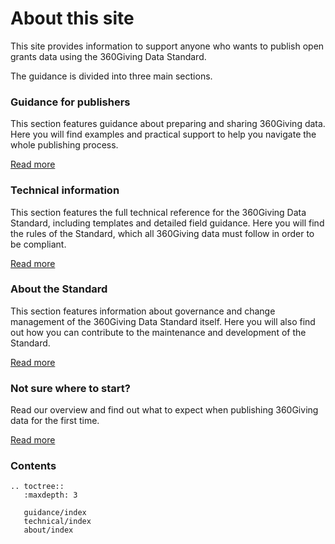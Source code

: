 # About this site
This site provides information to support anyone who wants to publish open grants data using the 360Giving Data Standard.

The guidance is divided into three main sections.

### Guidance for publishers

This section features guidance about preparing and sharing 360Giving data. Here you will find examples and practical support to help you navigate the whole publishing process.

<p>
    <a href="../../guidance" class="button button--teal">Read more</a>
</p>

### Technical information

This section features the full technical reference for the 360Giving Data Standard, including templates and detailed field guidance. Here you will find the rules of the Standard, which all 360Giving data must follow in order to be compliant.

<p>
    <a href="../../technical" class="button button--teal">Read more</a>
</p>

### About the Standard

This section features information about governance and change management of the 360Giving Data Standard itself. Here you will also find out how you can contribute to the maintenance and development of the Standard.

<p>
    <a href="../../about" class="button button--teal">Read more</a>
</p>

### Not sure where to start?

Read our overview and find out what to expect when publishing 360Giving data for the first time.

<p>
    <a href="../../guidance/before-starting" class="button button--teal">Read more</a>
</p>

### Contents

```eval_rst
.. toctree::
   :maxdepth: 3

   guidance/index
   technical/index
   about/index

```
